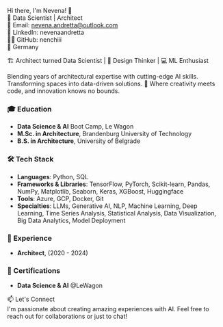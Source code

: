 Hi there, I'm Nevena! 👋  
🚀 Data Scientist | Architect  
📧 Email: nevena.andretta@outlook.com  
🔗 LinkedIn: nevenaandretta  
👨‍💻 GitHub: nenchiii  
📍 Germany  

🏗️ Architect turned Data Scientist | 🧠 Design Thinker | 💻 ML Enthusiast

Blending years of architectural expertise with cutting-edge AI skills. 
Transforming spaces into data-driven solutions. 
🚀 Where creativity meets code, and innovation knows no bounds.
  
### **🎓 Education**  
  
- **Data Science & AI** Boot Camp, Le Wagon  
- **M.Sc. in Architecture**, Brandenburg University of Technology  
- **B.S. in Architecture**, University of Belgrade  
  
### **🛠️ Tech Stack**
- **Languages**: Python, SQL  
- **Frameworks & Libraries**: TensorFlow, PyTorch, Scikit-learn, Pandas, NumPy, Matplotlib, Seaborn, Keras, XGBoost, Huggingface  
- **Tools**: Azure, GCP, Docker, Git
- **Specialties**: LLMs, Generative AI, NLP, Machine Learning, Deep Learning, Time Series Analysis, Statistical Analysis, Data Visualization, Big Data Analytics, Model Deployment   
  
### **🌟 Experience**
  
- **Architect**, (2020 - 2024)  
  
### **📜 Certifications**  
  
- **Data Science & AI** @LeWagon  
  
📫 Let's Connect  
I'm passionate about creating amazing experiences with AI. Feel free to reach out for collaborations or just to chat!
